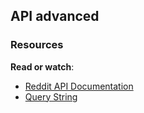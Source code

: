 ## API advanced

### Resources

**Read or watch**:

- [Reddit API Documentation](https://www.reddit.com/dev/api/)
- [Query String](https://en.wikipedia.org/wiki/Query_string)

